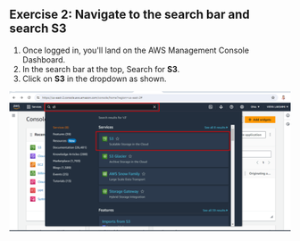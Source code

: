## Exercise 2: Navigate to the search bar and search S3

1. Once logged in, you'll land on the AWS Management Console Dashboard.
2. In the search bar at the top, Search for **S3**.
3. Click on **S3** in the dropdown as shown.

![](./Screenshots/2.png)